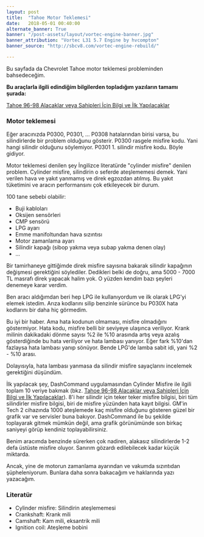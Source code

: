 ```yaml
---
layout: post
title:  "Tahoe Motor Teklemesi"
date:   2018-05-01 00:40:00
alternate_banner: True
banner: "/post-assets/layout/vortec-engine-banner.jpg"
banner_attribution: "Vortec L31 5.7 Engine by hvcompton"
banner_source: "http://sbcv8.com/vortec-engine-rebuild/"

---
```


Bu sayfada da Chevrolet Tahoe motor teklemesi probleminden bahsedeceğim.

<!--more-->

**Bu araçlarla ilgili edindiğim bilgilerden topladığım yazıların tamamı şurada:**

[Tahoe 96-98 Alacaklar veya Sahipleri İçin Bilgi ve İlk Yapılacaklar](/miscposts/2018-04-19-tahoe-sahipleri-icin-bilgi.html) 

### Motor teklemesi

Eğer aracınızda P0300, P0301, ... P0308 hatalarından birisi varsa, bu silindirlerde bir problem olduğunu gösterir.
P0300 rasgele misfire kodu. Yani hangi silindir olduğunu söylemiyor. P0301 1. silindir misfire kodu. Böyle gidiyor.

Motor teklemesi denilen şey İngilizce literatürde "cylinder misfire" denilen problem.
Cylinder misfire, silindirin o seferde ateşlememesi demek. Yani verilen hava ve yakıt yanmamış ve direk egzozdan atılmış.
Bu yakıt tüketimini ve aracın performansını çok etkileyecek bir durum.

100 tane sebebi olabilir:
* Buji kabloları
* Oksijen sensörleri
* CMP sensörü
* LPG ayarı
* Emme manifoltundan hava sızıntısı
* Motor zamanlama ayarı
* Silindir kapağı (sibop yakma veya subap yakma denen olay)
* ...

Bir tamirhaneye gittiğimde direk misfire sayısına bakarak silindir kapağının değişmesi gerektiğini söylediler. Dedikleri belki de 
doğru, ama 5000 - 7000 TL masrafı direk yapacak halim yok. O yüzden kendim bazı şeyleri denemeye karar verdim.

Ben aracı aldığımdan beri hep LPG ile kullanıyordum ve ilk olarak LPG'yi elemek istedim.
Arıza kodlarını silip benzinle sürünce bu P030X hata kodlarını bir daha hiç görmedim.

Bu iyi bir haber. Ama hata kodunun olmaması, misfire olmadığını göstermiyor. Hata kodu, misfire belli bir seviyeye ulaşınca 
veriliyor. Krank milinin dakikadaki dönme sayısı %2 ile %10 arasında artış veya azalış gösterdiğinde bu hata veriliyor ve hata lambası yanıyor.
Eğer fark %10'dan fazlaysa hata lambası yanıp sönüyor. Bende LPG'de lamba sabit idi, yani %2 - %10 arası.   
 
Dolayısıyla, hata lambası yanmasa da silindir misfire sayaçlarını incelemek gerektiğini düşündüm. 

İlk yapılacak şey, DashCommand uygulamasından Cylinder Misfire ile ilgili toplam 10 veriye bakmak 
(bkz. [Tahoe 96-98 Alacaklar veya Sahipleri İçin Bilgi ve İlk Yapılacaklar](/miscposts/2018-04-19-tahoe-sahipleri-icin-bilgi.html)).
8'i her silindir için teker teker misfire bilgisi, biri tüm silindirler misfire bilgisi, biri de 
misfire yüzünden hata kayıt bilgisi.
GM'in Tech 2 cihazında 1000 ateşlemede kaç misfire olduğunu gösteren güzel bir grafik var ve servisler buna bakıyor.
DashCommand ile bu şekilde toplayarak gitmek mümkün değil, ama grafik görünümünde son birkaç saniyeyi görüp kendiniz
toplayabilirsiniz.

Benim aracımda benzinde sürerken çok nadiren, alakasız silindirlerde 1-2 defa üstüste misfire oluyor.
Sanırım gözardı edilebilecek kadar küçük miktarda.

Ancak, yine de motorun zamanlama ayarından ve vakumda sızıntıdan şüpheleniyorum. Bunlara daha sonra bakacağım 
ve haklarında yazı yazacağım.

### Literatür

* Cylinder misfire: Silindirin ateşlememesi
* Crankshaft: Krank mili
* Camshaft: Kam mili, eksantrik mili
* Ignition coil: Ateşleme bobini